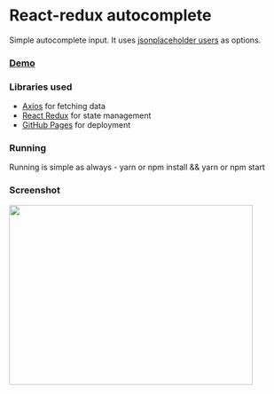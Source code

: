 # React-redux autocomplete
Simple autocomplete input. It uses [jsonplaceholder users](https://jsonplaceholder.typicode.com/users) as options.

### [Demo](https://mikowhy-owl.github.io/react-redux-autocomplete/) 

### Libraries used
- [Axios](https://github.com/axios/axios) for fetching data
- [React Redux](https://react-redux.js.org/) for state management
- [GitHub Pages](https://pages.github.com/) for deployment

### Running

Running is simple as always - yarn or npm install && yarn or npm start

### Screenshot
<img src="https://i.imgur.com/uPvpgjD.png" width="439" height="324"/>


